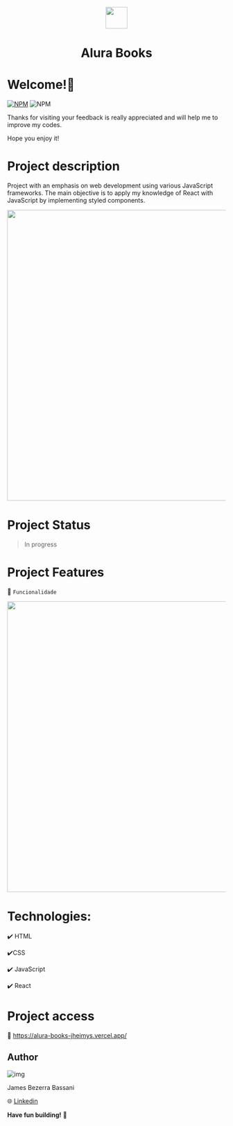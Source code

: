   <p align=center>
    <image width="50" heigth="50" src='https://github.com/Jheimys/Alura-books/assets/80724830/ba5c7d69-282b-42dd-97bd-ef6eed47b0b7'>
    <h1 align=center> Alura Books </h1>
  </p>

# Welcome!👋

[![NPM](https://img.shields.io/npm/l/react)](https://github.com/Jheimys/Electronic_battery/blob/master/LICENCE)
![NPM](https://img.shields.io/website?url=https%3A%2F%2Fgithub.com%2FJheimys%2FOrgano_II%2Fedit%2Fmaster%2FREADME.m)

Thanks for visiting your feedback is really appreciated and will help me to improve my codes.

Hope you enjoy it!

# Project description

Project with an emphasis on web development using various JavaScript frameworks. The main objective is to apply my knowledge of React with JavaScript by implementing styled components.

  <p align=center>
    <image width="670" heigth="570" src='https://github.com/Jheimys/assets/blob/master/aluraBooks.png'>
  </p>

# Project Status

<!-- :trophy: Finished ::trophy: -->

> In progress

# Project Features

:hammer: `Funcionalidade`

 <p align=center>
    <image width="670" heigth="570" src='https://github.com/Jheimys/assets/blob/master/alura-books.gif'>
  </p>

# Technologies:

:heavy_check_mark: HTML

:heavy_check_mark:CSS

:heavy_check_mark: JavaScript

:heavy_check_mark: React

# Project access

:link: https://alura-books-jheimys.vercel.app/

## Author

![img](https://github.com/Jheimys.png?size=100)

James Bezerra Bassani

:globe_with_meridians: [Linkedin](https://www.linkedin.com/in/jheimys/)

**Have fun building!** 🚀
